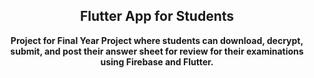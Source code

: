 <h2 align="center">Flutter App for Students</h2>
<p align="center"><b>Project for Final Year Project where students can download, decrypt, submit, and post their answer sheet for review for their examinations using Firebase and Flutter.
</b></p>
